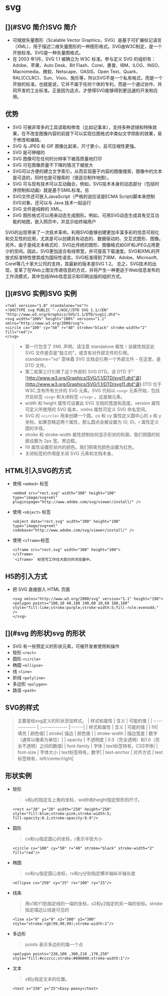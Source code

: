 # [](#svg)svg

## [](#SVG 简介)SVG 简介

*   可缩放矢量图形（Scalable Vector Graphics，SVG）是基于可扩展标记语言（XML），用于描述二维矢量图形的一种图形格式。SVG由W3C制定，是一个开放标准。SVG是一种矢量图格式。
*   在 2003 年1月，SVG 1.1 被确立为 W3C 标准。参与定义 SVG 的组织有：Adobe、苹果、Auto Desk、Bit Flash、Corel、惠普、IBM、ILOG、INSO、Macromedia、微软、Netscape、OASIS、Open Text、Quark、RAL(CCLRC)、Sun、Visio、施乐等，所以SVG不是一个私有格式，而是一个开放的标准。也就是说，它并不属于任何个体的专利，而是一个通过协作、共同开发的工业标准。正是因为这点，才使得SVG能够得到更迅速的开发和应用。

## [](#优势)优势

*   SVG 可被非常多的工具读取和修改（比如记事本），支持多种滤镜和特殊效果，在不改变图像内容的前提下可以实现位图格式中类似文字阴影的效果，易于修改和编辑。
*   SVG 与 JPEG 和 GIF 图像比起来，尺寸更小，且可压缩性更强。
*   SVG 是可伸缩的
*   SVG 图像可在任何的分辨率下被高质量地打印
*   SVG 可在图像质量不下降的情况下被放大
*   SVG可以方便的建立文字索引，从而实现基于内容的图像搜索，图像中的文本是可选的，同时也是可搜索的（很适合制作地图）。
*   SVG 可与现有技术可以互动融合。例如，SVG技术本身的动态部分（包括时序控制和动画）就是基于SMIL标准。另
*   SVG文件还可嵌入JavaScript（严格的说应该是ECMA Script)脚本来控制SVG对象，还可以与 Java 技术一起运行
*   SVG 文件是纯粹的 XML。
*   SVG 图形格式可以用来动态生成图形。例如，可用SVG动态生成具有交互功能的地图，嵌入网页中，并显示给终端用户

SVG的出现带来了一次技术革命。利用SVG能够创建更加丰富多彩的信息可视化和交互性的应用，尤其是可以创建具有动态的、数据驱动的、交互式图形、图像。另外，由于是纯文本格式的．SVG比传统的图形、图像格式如GIF和JPEG占用更少的空间。因此，SVG更加适合有线带宽，并可提高下载速度。SVG和XML的开放式标准特性使其成为国际性语言。SVG标准得到了IBM、Adobe、Microsoft、Corel等几十家大公司的支持，其最新的版本是SVG 1.2。 总之，SVG技术的出现，变革了在Web上图文传递信息的方式，并将产生一种更适于Web信息发布的工作流模式，其中包括Web信息显示和印刷出版的组织方式。

## [](#SVG 实例)SVG 实例

```
<?xml version="1.0" standalone="no"?>
<!DOCTYPE svg PUBLIC "-//W3C//DTD SVG 1.1//EN" "http://www.w3.org/Graphics/SVG/1.1/DTD/svg11.dtd">
<svg width="100%" height="100%" version="1.1"
xmlns="http://www.w3.org/2000/svg">
<circle cx="100" cy="50" r="40" stroke="black" stroke-width="2" fill="red"/>
</svg>

```

> *   第一行包含了 XML 声明。请注意 standalone 属性！该属性规定此 SVG 文件是否是“独立的”，或含有对外部文件的引用。standalone="no" 意味着 SVG 文档会引用一个外部文件 - 在这里，是 DTD 文件。
> *   第二和第三行引用了这个外部的 SVG DTD。该 DTD 于"[http://www.w3.org/Graphics/SVG/1.1/DTD/svg11.dtd"该](http://www.w3.org/Graphics/SVG/1.1/DTD/svg11.dtd"该) DTD 位于 W3C,含有所有允许的 SVG 元素。SVG 代码以 `<svg>` 元素开始，包括开启标签 `<svg>` 和关闭标签 `</svg>` 。这是根元素。
> *   width 和 height 属性可设置此 SVG 文档的宽度和高度。version 属性可定义所使用的 SVG 版本，xmlns 属性可定义 SVG 命名空间。
> *   SVG 的 `<circle>` 用来创建一个圆。cx 和 cy 属性定义圆中心的 x 和 y 坐标。如果忽略这两个属性，那么圆点会被设置为 (0, 0)。r 属性定义圆的半径。
> *   stroke 和 stroke-width 属性控制如何显示形状的轮廓。我们把圆的轮廓设置为 2px 宽，黑边框。
> *   fill 属性设置形状内的颜色。我们把填充颜色设置为红色。
> *   关闭标签的作用是关闭 SVG 元素和文档本身。

## [](#HTML引入SVG的方式)HTML引入SVG的方式

*   使用 `<embed>` 标签

    ```
    <embed src="rect.svg" width="300" height="100"
    type="image/svg+xml"
    pluginspage="http://www.adobe.com/svg/viewer/install/" />

    ```

*   使用 `<object>` 标签

    ```
    <object data="rect.svg" width="300" height="100"
    type="image/svg+xml"
    codebase="http://www.adobe.com/svg/viewer/install/" />

    ```

*   使用 `<iframe>`标签

    ```
    <iframe src="rect.svg" width="300" height="100">
    </iframe>
    `<iframe>` 标签可工作在大部分的浏览器中。

    ```

## [](#H5的引入方式)H5的引入方式

*   把 SVG 直接嵌入 HTML 页面

    ```
    <svg xmlns="http://www.w3.org/2000/svg" version="1.1" height="190">
    <polygon points="100,10 40,180 190,60 10,60 160,180"
    style="fill:lime;stroke:purple;stroke-width:5;fill-rule:evenodd;" />
    </svg>

    ```

## [](#svg 的形状)svg 的形状

*   SVG 有一些预定义的形状元素，可被开发者使用和操作
*   矩形 `<rect>`
*   圆形 `<circle>`
*   椭圆 `<ellipse>`
*   线 `<line>`
*   折线 `<polyline>`
*   多边形 `<polygon>`
*   路径 `<path>`

## [](#SVG的样式)SVG的样式

> 主要是给svg定义的形状添加样式。 | 样式和属性 | 含义 | 可能的值 | | :------------- | :------------- |:------| | 样式和属性 | 含义 | 可能的值 | | fill| 填充 | 颜色值| | stroke| 描边 | 颜色值 | | stroke-width | 描边宽度 | 数字（通常以像素为单位）| | opacity | 不透明度 | 0.0（完全透明）和1.0（完全不透明）之间的数值| | font-family | 字体 | text标签特有，CSS字体| | font-size | 字体大小 | text标签特有，数字| | text-anchor | 对齐方式 | text标签特有，left/center/right|

## [](#形状实例)形状实例

*   矩形

    > x和y的指定左上角的坐标，width和height指定矩形的尺寸。

    ```
    <rect x="20" y="20" width="250" height="250"
    style="fill:blue;stroke:pink;stroke-width:5;
    fill-opacity:0.1;stroke-opacity:0.9"/>

    ```

*   圆形

    > cx和cy指定圆心的坐标，ŗ表示半径大小

    ```
    <circle cx="100" cy="50" r="40" stroke="black" stroke-width="2" fill="red"/>

    ```

*   椭圆

    > cx和cy指定圆心坐标，rx和ry分别指定横半轴纵半轴长度

    ```
    <ellipse cx="250" cy="25" rx="100" ry="25"/>

    ```

*   线条

    > 用x1和Y1到指定线的一端的坐标，x2和y2指定的另一端的坐标。stroke指定描边让线是可见的

    ```
    <line x1="0" y1="0" x2="300" y2="300" style="stroke:rgb(99,99,99);stroke-width:2"/>

    ```

*   多边形

    > points 表示多边形的每一个点

    ```
    <polygon points="220,100 ,300,210 ,170,250" style="fill:#cccccc;stroke:#000000;stroke-width:1"/>

    ```

*   文本

    > x和y指定文本的位置。

    ```
    <text x="250" y="25">Easy-peasy</text>

    ```
